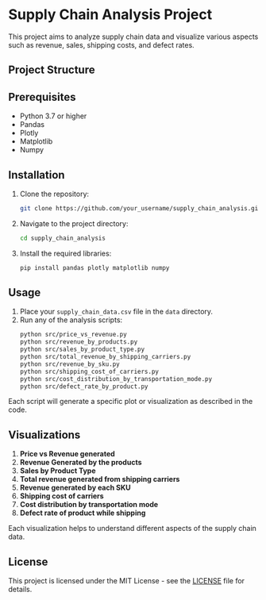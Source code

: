# Supply Chain Analysis Project

This project aims to analyze supply chain data and visualize various aspects such as revenue, sales, shipping costs, and defect rates.

## Project Structure


## Prerequisites

- Python 3.7 or higher
- Pandas
- Plotly
- Matplotlib
- Numpy

## Installation

1. Clone the repository:
    ```sh
    git clone https://github.com/your_username/supply_chain_analysis.git
    ```
2. Navigate to the project directory:
    ```sh
    cd supply_chain_analysis
    ```
3. Install the required libraries:
    ```sh
    pip install pandas plotly matplotlib numpy
    ```

## Usage

1. Place your `supply_chain_data.csv` file in the `data` directory.
2. Run any of the analysis scripts:
    ```sh
    python src/price_vs_revenue.py
    python src/revenue_by_products.py
    python src/sales_by_product_type.py
    python src/total_revenue_by_shipping_carriers.py
    python src/revenue_by_sku.py
    python src/shipping_cost_of_carriers.py
    python src/cost_distribution_by_transportation_mode.py
    python src/defect_rate_by_product.py
    ```

Each script will generate a specific plot or visualization as described in the code.

## Visualizations

1. **Price vs Revenue generated**
2. **Revenue Generated by the products**
3. **Sales by Product Type**
4. **Total revenue generated from shipping carriers**
5. **Revenue generated by each SKU**
6. **Shipping cost of carriers**
7. **Cost distribution by transportation mode**
8. **Defect rate of product while shipping**

Each visualization helps to understand different aspects of the supply chain data.

## License

This project is licensed under the MIT License - see the [LICENSE](LICENSE) file for details.
